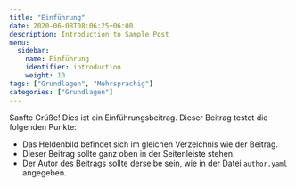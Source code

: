 ```yaml
---
title: "Einführung"
date: 2020-06-08T08:06:25+06:00
description: Introduction to Sample Post
menu:
  sidebar:
    name: Einführung
    identifier: introduction
    weight: 10
tags: ["Grundlagen", "Mehrsprachig"]
categories: ["Grundlagen"]
---
```


Sanfte Grüße! Dies ist ein Einführungsbeitrag. Dieser Beitrag testet die folgenden Punkte:

- Das Heldenbild befindet sich im gleichen Verzeichnis wie der Beitrag.
- Dieser Beitrag sollte ganz oben in der Seitenleiste stehen.
- Der Autor des Beitrags sollte derselbe sein, wie in der Datei `author.yaml` angegeben.
